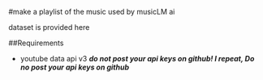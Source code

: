 #make a playlist of the music used by musicLM ai

dataset is provided here


##Requirements
- youtube data api v3
	***do not post your api keys on github! I repeat, Do no post your api keys on github***
